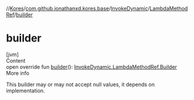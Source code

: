 //[Kores](../../../index.md)/[com.github.jonathanxd.kores.base](../../index.md)/[InvokeDynamic](../index.md)/[LambdaMethodRef](index.md)/[builder](builder.md)



# builder  
[jvm]  
Content  
open override fun [builder](builder.md)(): [InvokeDynamic.LambdaMethodRef.Builder](-builder/index.md)  
More info  


This builder may or may not accept null values, it depends on implementation.

  



